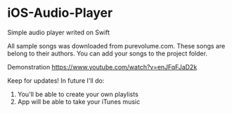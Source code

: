 # iOS-Audio-Player
Simple audio player writed on Swift

All sample songs was downloaded from purevolume.com. These songs are belong to their authors. You can add your songs to the project folder.

Demonstration https://www.youtube.com/watch?v=enJFqFJaD2k

Keep for updates! In future I'll do:
1) You'll be able to create your own playlists
2) App will be able to take your iTunes music
